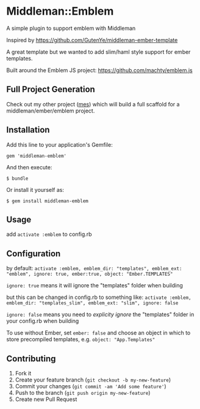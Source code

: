 

# Middleman::Emblem

A simple plugin to support emblem with Middleman

Inspired by https://github.com/GutenYe/middleman-ember-template

A great template but we wanted to add slim/haml style support for ember templates.

Built around the Emblem JS project: https://github.com/machty/emblem.js


## Full Project Generation

Check out my other project ([mes](https://github.com/j-mcnally/mes)) which will build a full scaffold for a middleman/ember/emblem project.


## Installation

Add this line to your application's Gemfile:

    gem 'middleman-emblem'

And then execute:

    $ bundle

Or install it yourself as:

    $ gem install middleman-emblem

## Usage

add `activate :emblem` to config.rb

## Configuration

by default:
`activate :emblem, emblem_dir: "templates", emblem_ext: "emblem", ignore: true, ember:true, object: "Ember.TEMPLATES"`

`ignore: true` means it will ignore the "templates" folder when building

but this can be changed in config.rb to something like:
`activate :emblem, emblem_dir: "templates_slim", emblem_ext: "slim", ignore: false`

`ignore: false` means you need to *explicity ignore* the "templates" folder in your config.rb when building

To use without Ember, set `ember: false` and choose an object in which to store precompiled templates, e.g. `object: "App.Templates"`


## Contributing

1. Fork it
2. Create your feature branch (`git checkout -b my-new-feature`)
3. Commit your changes (`git commit -am 'Add some feature'`)
4. Push to the branch (`git push origin my-new-feature`)
5. Create new Pull Request

